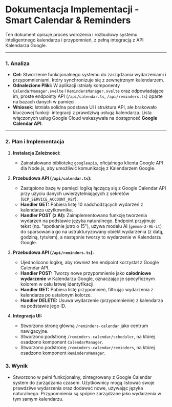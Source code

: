 # Dokumentacja Implementacji - Smart Calendar & Reminders

Ten dokument opisuje proces wdrożenia i rozbudowy systemu inteligentnego kalendarza i przypomnień, z pełną integracją z API Kalendarza Google.

---

### 1. Analiza

*   **Cel:** Stworzenie funkcjonalnego systemu do zarządzania wydarzeniami i przypomnieniami, który synchronizuje się z zewnętrznym kalendarzem.
*   **Odnalezione Pliki:** W aplikacji istniały komponenty `CalendarManager.svelte` i `RemindersManager.svelte` oraz odpowiadające im, proste endpointy API (`/api/calendar.ts`, `/api/reminders.ts`) oparte na bazach danych w pamięci.
*   **Wniosek:** Istniała solidna podstawa UI i struktura API, ale brakowało kluczowej funkcji: integracji z prawdziwą usługą kalendarza. Lista włączonych usług Google Cloud wskazywała na dostępność **Google Calendar API**.

---

### 2. Plan i Implementacja

1.  **Instalacja Zależności:**
    *   Zainstalowano bibliotekę `googleapis`, oficjalnego klienta Google API dla Node.js, aby umożliwić komunikację z Kalendarzem Google.

2.  **Przebudowa API (`/api/calendar.ts`):**
    *   Zastąpiono bazę w pamięci logiką łączącą się z Google Calendar API przy użyciu danych uwierzytelniających z sekretów (`GCP_SERVICE_ACCOUNT_KEY`).
    *   **Handler GET:** Pobiera listę 10 nadchodzących wydarzeń z kalendarza użytkownika.
    *   **Handler POST (z AI):** Zaimplementowano funkcję tworzenia wydarzeń na podstawie języka naturalnego. Endpoint przyjmuje tekst (np. "spotkanie jutro o 15"), używa modelu AI (`gemma-2-9b-it`) do sparsowania go na ustrukturyzowany obiekt wydarzenia (z datą, godziną, tytułem), a następnie tworzy to wydarzenie w Kalendarzu Google.

3.  **Przebudowa API (`/api/reminders.ts`):**
    *   Ujednolicono logikę, aby również ten endpoint korzystał z Google Calendar API.
    *   **Handler POST:** Tworzy nowe przypomnienie jako **całodniowe wydarzenie** w Kalendarzu Google, oznaczając je specyficznym kolorem w celu łatwej identyfikacji.
    *   **Handler GET:** Pobiera listę przypomnień, filtrując wydarzenia z kalendarza po ustalonym kolorze.
    *   **Handler DELETE:** Usuwa wydarzenie (przypomnienie) z kalendarza na podstawie jego ID.

4.  **Integracja UI:**
    *   Stworzono stronę główną `/reminders-calendar` jako centrum nawigacyjne.
    *   Stworzono podstronę `/reminders-calendar/scheduler`, na której osadzono komponent `CalendarManager`.
    *   Stworzono podstronę `/reminders-calendar/reminders`, na której osadzono komponent `RemindersManager`.

### 3. Wynik

*   Stworzono w pełni funkcjonalny, zintegrowany z Google Calendar system do zarządzania czasem. Użytkownicy mogą listować swoje prawdziwe wydarzenia oraz dodawać nowe, używając języka naturalnego. Przypomnienia są spójnie zarządzane jako wydarzenia w tym samym kalendarzu.
